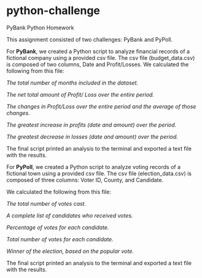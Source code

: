 # python-challenge
PyBank Python Homework

This assignment consisted of two challenges: PyBank and PyPoll. 

For **PyBank**, we created a Python script to analyze financial records of a fictional company using a provided csv file. The csv file (budget_data.csv) is composed of two columns, 
Date and Profit/Losses.  We calculated the following from this file:

*The total number of months included in the dataset.*

*The net total amount of Profit/ Loss over the entire period.*

*The changes in Profit/Loss over the entire period and the average of those changes.*

*The greatest increase in profits (date and amount) over the period.*

*The greatest decrease in losses (date and amount) over the period.*

The final script printed an analysis to the terminal and exported a text file with the results.

For **PyPoll**, we created a Python script to analyze voting records of a fictional town using a provided csv file. The csv file (election_data.csv) is composed of three columns:
Voter ID, County, and Candidate.  

We calculated the following from this file:

*The total number of votes cast.*

*A complete list of candidates who received votes.*

*Percentage of votes for each candidate.*

*Total number of votes for each candidate.*

*Winner of the election, based on the popular vote.*


The final script printed an analysis to the terminal and exported a text file with the results.
